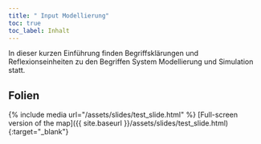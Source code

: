 ```yaml
---
title: " Input Modellierung"
toc: true
toc_label: Inhalt
---
```




In dieser kurzen Einführung finden Begriffsklärungen und Reflexionseinheiten zu den Begriffen System Modellierung und Simulation statt. 

<!--more-->

## Folien


{% include media url="/assets/slides/test_slide.html" %}
[Full-screen version of the map]({{ site.baseurl }}/assets/slides/test_slide.html){:target="_blank"}